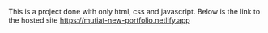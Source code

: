 This is a project done with only html, css and javascript. Below is the link to the hosted site
https://mutiat-new-portfolio.netlify.app